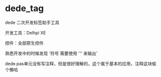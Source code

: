# dede_tag
dede 二次开发标签助手工具

开发工具：Delhpi XE

控件：全部原生控件

熟悉开发中的时候发现  '符号 需要使用 ''' 来输出'

dede.pas单元没有写注释，但是很好理解的，这个属于基本的应用，注释这块偷个懒哈
